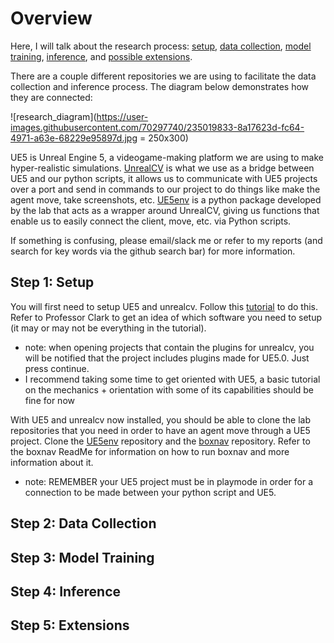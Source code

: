 # Overview
Here, I will talk about the research process: [setup](#step-1-setup), [data collection](#step-2-data-collection), [model training](#step-3-model-training), [inference](#step-4-inference), and [possible extensions](#step-5-extensions). 

There are a couple different repositories we are using to facilitate the data collection and inference process. The diagram below demonstrates how they are connected:

![research_diagram](https://user-images.githubusercontent.com/70297740/235019833-8a17623d-fc64-4971-a63e-68229e95897d.jpg = 250x300)

UE5 is Unreal Engine 5, a videogame-making platform we are using to make hyper-realistic simulations. [UnrealCV](https://github.com/unrealcv/unrealcv) is what we use as a bridge between UE5 and our python scripts, it allows us to communicate with UE5 projects over a port and send in commands to our project to do things like make the agent move, take screenshots, etc. [UE5env](https://github.com/arcslaboratory/ue5env) is a python package developed by the lab that acts as a wrapper around UnrealCV, giving us functions that enable us to easily connect the client, move, etc. via Python scripts. 

If something is confusing, please email/slack me or refer to my reports (and search for key words via the github search bar) for more information.

## Step 1: Setup
You will first need to setup UE5 and unrealcv. Follow this [tutorial](https://compusciencing.github.io/unrealcv-ue5-windows.html) to do this. Refer to Professor Clark to get an idea of which software you need to setup (it may or may not be everything in the tutorial).
* note: when opening projects that contain the plugins for unrealcv, you will be notified that the project includes plugins made for UE5.0. Just press continue.
* I recommend taking some time to get oriented with UE5, a basic tutorial on the mechanics + orientation with some of its capabilities should be fine for now

With UE5 and unrealcv now installed, you should be able to clone the lab repositories that you need in order to have an agent move through a UE5 project. Clone the [UE5env](https://github.com/arcslaboratory/ue5env) repository and the [boxnav](https://github.com/arcslaboratory/boxnav) repository. Refer to the boxnav ReadMe for information on how to run boxnav and more information about it.
* note: REMEMBER your UE5 project must be in playmode in order for a connection to be made between your python script and UE5.

## Step 2: Data Collection
## Step 3: Model Training
## Step 4: Inference
## Step 5: Extensions
